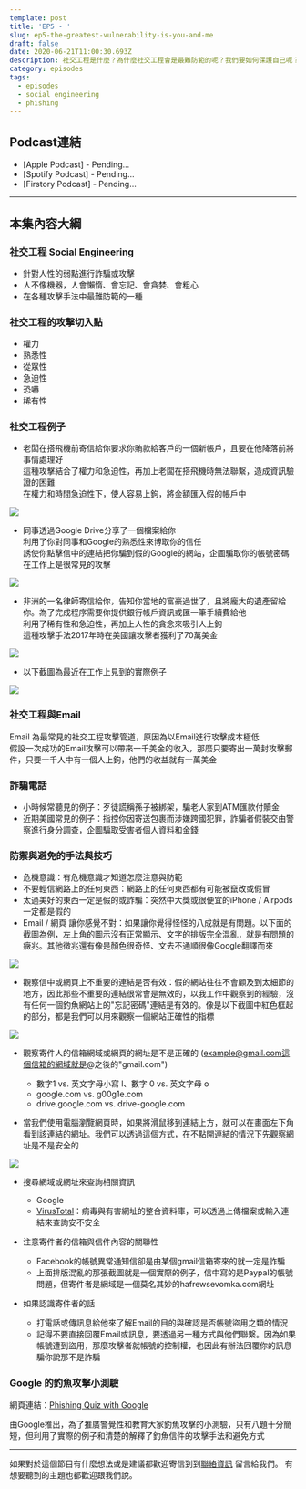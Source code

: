 ```yaml
---
template: post
title: 'EP5 - '
slug: ep5-the-greatest-vulnerability-is-you-and-me
draft: false
date: 2020-06-21T11:00:30.693Z
description: 社交工程是什麼？為什麼社交工程會是最難防範的呢？我們要如何保護自己呢？
category: episodes
tags:
  - episodes
  - social engineering
  - phishing
---
```

## Podcast連結

* \[Apple Podcast] - Pending...
* \[Spotify Podcast] - Pending...
* \[Firstory Podcast] - Pending...

- - -

## 本集內容大綱

### 社交工程 Social Engineering

* 針對人性的弱點進行詐騙或攻擊
* 人不像機器，人會懶惰、會忘記、會貪婪、會粗心
* 在各種攻擊手法中最難防範的一種

### 社交工程的攻擊切入點

* 權力
* 熟悉性
* 從眾性
* 急迫性
* 恐嚇
* 稀有性

### 社交工程例子

* 老闆在搭飛機前寄信給你要求你賄款給客戶的一個新帳戶，且要在他降落前將事情處理好\
  這種攻擊結合了權力和急迫性，再加上老闆在搭飛機時無法聯繫，造成資訊驗證的困難\
  在權力和時間急迫性下，使人容易上鉤，將金額匯入假的帳戶中

![](/media/socialengineerexample1.png)

* 同事透過Google Drive分享了一個檔案給你\
  利用了你對同事和Google的熟悉性來博取你的信任\
  誘使你點擊信中的連結把你騙到假的Google的網站，企圖騙取你的帳號密碼\
  在工作上是很常見的攻擊

![](/media/socialengineerexample2.png)

* 非洲的一名律師寄信給你，告知你當地的富豪過世了，且將龐大的遺產留給你。為了完成程序需要你提供銀行帳戶資訊或匯一筆手續費給他\
  利用了稀有性和急迫性，再加上人性的貪念來吸引人上鉤\
  這種攻擊手法2017年時在美國讓攻擊者獲利了70萬美金

![](/media/socialengineerexample3.png)

* 以下截圖為最近在工作上見到的實際例子

![](/media/nigeriaphishing.png)

### **社交工程與Email**

Email 為最常見的社交工程攻擊管道，原因為以Email進行攻擊成本極低\
假設一次成功的Email攻擊可以帶來一千美金的收入，那麼只要寄出一萬封攻擊郵件，只要一千人中有一個人上鉤，他們的收益就有一萬美金

### **詐騙電話**

* 小時候常聽見的例子：歹徒謊稱孫子被綁架，騙老人家到ATM匯款付贖金
* 近期美國常見的例子：指控你因寄送包裹而涉嫌跨國犯罪，詐騙者假裝交由警察進行身分調查，企圖騙取受害者個人資料和金錢

### 防禦與避免的手法與技巧

* 危機意識：有危機意識才知道怎麼注意與防範
* 不要輕信網路上的任何東西：網路上的任何東西都有可能被竄改或假冒
* 太過美好的東西一定是假的或詐騙：突然中大獎或很便宜的iPhone / Airpods一定都是假的
* Email / 網頁 讓你感覺不對：如果讓你覺得怪怪的八成就是有問題。以下面的截圖為例，左上角的圖示沒有正常顯示、文字的排版完全混亂，就是有問題的癥兆。其他徵兆還有像是顏色很奇怪、文去不通順很像Google翻譯而來

![](/media/twitterphishing.png)

* 觀察信中或網頁上不重要的連結是否有效：假的網站往往不會顧及到太細節的地方，因此那些不重要的連結很常會是無效的，以我工作中觀察到的經驗，沒有任何一個釣魚網站上的"忘記密碼"連結是有效的。像是以下截圖中紅色框起的部分，都是我們可以用來觀察一個網站正確性的指標

![](/media/outlookscreenshot.png)

* 觀察寄件人的信箱網域或網頁的網址是不是正確的 (example@gmail.com這個信箱的網域就是@之後的"gmail.com")

  * 數字1 vs. 英文字母小寫 l、數字 0 vs. 英文字母 o
  * google.com vs. g00g1e.com
  * drive.google.com vs. drive-google.com
* 當我們使用電腦瀏覽網頁時，如果將滑鼠移到連結上方，就可以在畫面左下角看到該連結的網址。我們可以透過這個方式，在不點開連結的情況下先觀察網址是不是安全的

![](/media/urlhighlightscreenshot.png)

* 搜尋網域或網址來查詢相關資訊

  * Google
  * [VirusTotal](https://www.virustotal.com/gui/home/upload)：病毒與有害網址的整合資料庫，可以透過上傳檔案或輸入連結來查詢安不安全
* 注意寄件者的信箱與信件內容的關聯性

  * Facebook的帳號異常通知信卻是由某個gmail信箱寄來的就一定是詐騙
  * 上面排版混亂的那張截圖就是一個實際的例子，信中寫的是Paypal的帳號問題，但寄件者是網域是一個莫名其妙的hafrewsevomka.com網址
* 如果認識寄件者的話

  * 打電話或傳訊息給他來了解Email的目的與確認是否帳號盜用之類的情況
  * 記得不要直接回覆Email或訊息，要透過另一種方式與他們聯繫。因為如果帳號遭到盜用，那麼攻擊者就帳號的控制權，也因此有辦法回覆你的訊息騙你說那不是詐騙

### Google 的釣魚攻擊小測驗

網頁連結：[Phishing Quiz with Google](https://phishingquiz.withgoogle.com/?hl=zh-TW)

由Google推出，為了推廣警覺性和教育大家釣魚攻擊的小測驗，只有八題十分簡短，但利用了實際的例子和清楚的解釋了釣魚信件的攻擊手法和避免方式

[](https://phishingquiz.withgoogle.com/?hl=zh-TW)

- - -

如果對於這個節目有什麼想法或是建議都歡迎寄信到到[聯絡資訊](/pages/contacts) 留言給我們。 有想要聽到的主題也都歡迎跟我們說。